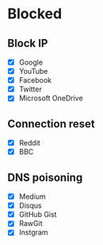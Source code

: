 # Blocked

## Block IP

- [x] Google
- [x] YouTube
- [x] Facebook
- [x] Twitter
- [x] Microsoft OneDrive

## Connection reset

- [x] Reddit
- [x] BBC

## DNS poisoning

- [x] Medium
- [x] Disqus
- [x] GitHub Gist
- [x] RawGit
- [x] Instgram
